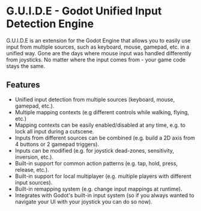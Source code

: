 # G.U.I.D.E - Godot Unified Input Detection Engine

G.U.I.D.E is an extension for the Godot Engine that allows you to easily use input from multiple sources, such as keyboard, mouse, gamepad, etc. in a unified way. Gone are the days where mouse input was handled differently from joysticks. No matter where the input comes from - your game code stays the same.

## Features

- Unified input detection from multiple sources (keyboard, mouse, gamepad, etc.).
- Multiple mapping contexts (e.g different controls while walking, flying, etc.)
- Mapping contexts can be easily enabled/disabled at any time, e.g. to lock all input during a cutscene.
- Inputs from different sources can be combined (e.g. build a 2D axis from 4 buttons or 2 gamepad triggers).
- Inputs can be modified (e.g. for joystick dead-zones, sensitivity, inversion, etc.).
- Built-in support for common action patterns (e.g. tap, hold, press, release, etc.).
- Built-in support for local multiplayer (e.g. multiple players with different input sources).
- Built-in remapping system (e.g. change input mappings at runtime).
- Integrates with Godot's built-in input system (so if you always wanted to navigate your UI with your joystick you can do so now).

